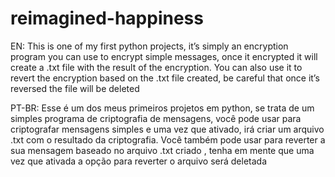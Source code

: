 # reimagined-happiness

EN: This is one of my first python projects, it’s simply an encryption program you can use to encrypt simple messages, once it encrypted it will create a .txt file with the result of the encryption.
You can also use it to revert the encryption based on the .txt file created, be careful that once it’s reversed the file will be deleted

PT-BR: Esse é um dos meus primeiros projetos em python, se trata de um simples programa de criptografia de mensagens, você pode usar para criptografar mensagens simples e uma vez que ativado, irá criar um arquivo .txt com o resultado da criptografia.
Você também pode usar para reverter a sua mensagem baseado no arquivo .txt criado , tenha em mente que uma vez que ativada a opção para reverter o arquivo será deletada
